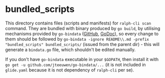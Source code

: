 # bundled_scripts

This directory contains files (scripts and manifests) for `ralph-cli
scan` command. They are bundled with binary produced by `go build`, by
utilising mechanisms provided by `go-bindata` ([GitHub][1],
[GoDoc][2]), so every change to them should be followed by `go-bindata
-ignore README\\.md -prefix "bundled_scripts" bundled_scripts/`
(issued from the parent dir) - this will generate a `bindata.go` file,
which shouldn't be edited manually.

If you don't have `go-bindata` executable in your `$GOPATH`, then
install it with `go get -u github.com/jteeuwen/go-bindata/...` (it is
not included in `glide.yaml` because it is not dependency of
`ralph-cli` per se).

[1]: https://github.com/jteeuwen/go-bindata
[2]: https://godoc.org/github.com/jteeuwen/go-bindata
